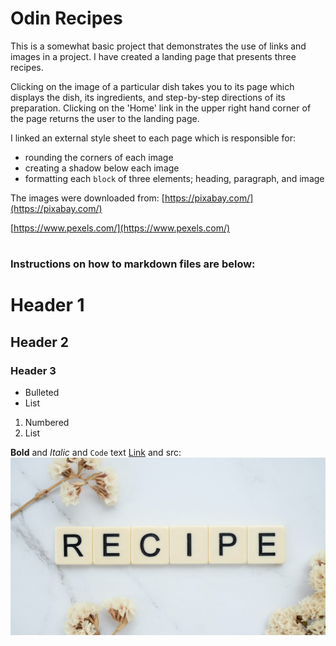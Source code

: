 # Odin Recipes

This is a somewhat basic project that demonstrates the use of links and images in a project. I have created a landing page that presents three recipes. 

Clicking on the image of a particular dish takes you to its page which displays the dish, its ingredients, and step-by-step directions of its preparation. Clicking on the 'Home' link in the upper right hand corner of the page returns the user to the landing page.

I linked an external style sheet to each page which is responsible for:
- rounding the corners of each image
- creating a shadow below each image
- formatting each `block` of three elements; heading, paragraph, and image

The images were downloaded from:
 [https://pixabay.com/](https://pixabay.com/)

[https://www.pexels.com/](https://www.pexels.com/)
#

### Instructions on how to markdown files are below:
#

# Header 1
## Header 2
### Header 3

- Bulleted
- List

1. Numbered
2. List

**Bold** and _Italic_ and `Code` text
[Link](url) and src: ![Image](./recipes/img/recipes.jpeg)
